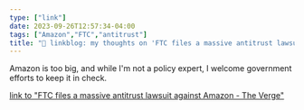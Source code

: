 ```yaml
---
type: ["link"]
date: 2023-09-26T12:57:34-04:00
tags: ["Amazon","FTC","antitrust"]
title: "🔗 linkblog: my thoughts on 'FTC files a massive antitrust lawsuit against Amazon - The Verge'"
---
```

Amazon is too big, and while I'm not a policy expert, I welcome government efforts to keep it in check.

[link to "FTC files a massive antitrust lawsuit against Amazon - The Verge"](https://www.theverge.com/2023/9/26/23809817/amazon-ftc-antitrust-lawsuit-monopoly)
